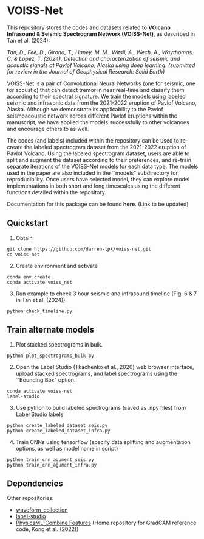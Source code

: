 VOISS-Net
============

This repository stores the codes and datasets related to **VOlcano Infrasound & Seismic Spectrogram Network (VOISS-Net)**, as described in Tan et al. (2024): 

*Tan, D., Fee, D., Girona, T., Haney, M. M., Witsil, A., Wech, A., Waythomas, C. & Lopez, T. (2024). Detection and characterization of seismic and acoustic signals at Pavlof Volcano, Alaska using deep learning. (submitted for review in the Journal of Geophysical Research: Solid Earth)*

VOISS-Net is a pair of Convolutional Neural Networks (one for seismic, one for acoustic) that can detect tremor in near real-time and classify them according to their spectral signature. We train the models using labeled seismic and infrasonic data from the 2021-2022 eruption of Pavlof Volcano, Alaska. Although we demonstrate its applicability to the Pavlof seismoacoustic network across different Pavlof eruptions within the manuscript, we have applied the models successfully to other volcanoes and encourage others to as well.

The codes (and labels) included within the repository can be used to re-create the labeled spectrogram dataset from the 2021-2022 eruption of Pavlof Volcano. Using the labeled spectrogram dataset, users are able to split and augment the dataset according to their preferences, and re-train separate iterations of the VOISS-Net models for each data type. The models used in the paper are also included in the ``models" subdirectory for reproducibility. Once users have selected model, they can explore model implementations in both short and long timescales using the different functions detailed within the repository. 

Documentation for this package can be found **here**. (Link to be updated)

Quickstart
----------

1. Obtain

```
git clone https://github.com/darren-tpk/voiss-net.git
cd voiss-net
```

2. Create environment and activate

```
conda env create
conda activate voiss_net
```

3. Run example to check 3 hour seismic and infrasound timeline (Fig. 6 & 7 in Tan et al. (2024))

```
python check_timeline.py
```

Train alternate models 
----------

1. Plot stacked spectrograms in bulk.

```
python plot_spectrograms_bulk.py
```

2. Open the Label Studio (Tkachenko et al., 2020) web browser interface, upload stacked spectrograms, and label spectrograms using the ``Bounding Box" option.

```
conda activate voiss-net
label-studio
```

3. Use python to build labeled spectrograms (saved as .npy files) from Label Studio labels

```
python create_labeled_dataset_seis.py
python create_labeled_dataset_infra.py
```

4. Train CNNs using tensorflow (specify data splitting and augmentation options, as well as model name in script)

```
python train_cnn_agument_seis.py
python train_cnn_agument_infra.py
```

Dependencies
------------

Other repositories:
* [waveform_collection](https://github.com/uafgeotools/waveform_collection)
* [label-studio](https://github.com/HumanSignal/label-studio)
* [PhysicsML-Combine Features](https://github.com/qingkaikong/PhysicsML-CombineFeatures/) (Home repository for GradCAM reference code, Kong et al. (2022))
